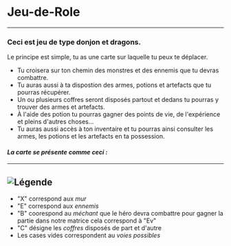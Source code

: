 # Jeu-de-Role  
---   
### Ceci est jeu de type donjon et dragons.  
Le principe est simple, tu as une carte sur laquelle tu peux te déplacer.
- Tu croisera sur ton chemin des monstres et des ennemis que tu devras combattre.
- Tu auras aussi à ta dispostion des armes, potions et artefacts que tu pourras récupérer.
- Un ou plusieurs coffres seront disposés partout et dedans tu pourras y trouver des armes
et artefacts.
- À l'aide des potion tu pourras gagner des points de vie, de l'expérience
et pleins d'autres choses...  
- Tu auras aussi accès à ton inventaire et tu pourras ainsi consulter les armes, les potions et les artefacts en ta possession.  
#### _La carte se présente comme ceci :_   
---
![Légende](https://media.discordapp.net/attachments/1017098342653775922/1080137120615776297/Sans_nom_3.jpg)  
---
- "X" correspond aux _mur_  
- "E" correspond aux _ennemis_  
- "B" coorespond au _méchant_ que le héro devra combattre pour gagner la partie dans notre matrice cela correspond à "Ev"
- "C" désigne les _coffres_ disposés de part et d'autre  
- Les cases vides correspondent au _voies possibles_

